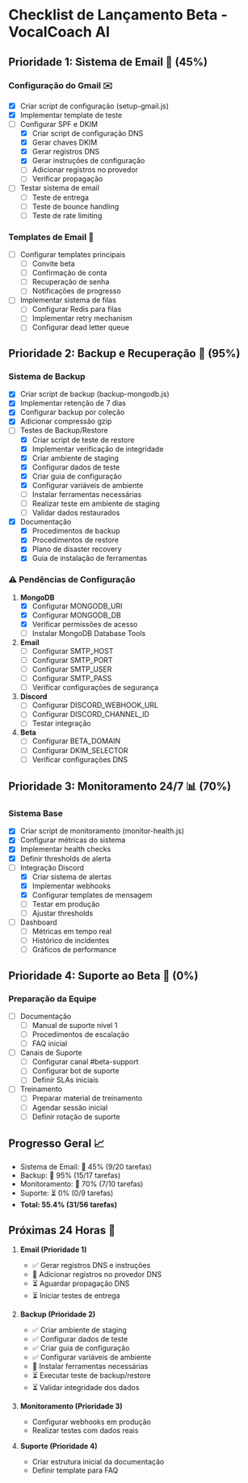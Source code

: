 # Checklist de Lançamento Beta - VocalCoach AI

## Prioridade 1: Sistema de Email 📧 (45%)
### Configuração do Gmail ✉️
- [x] Criar script de configuração (setup-gmail.js)
- [x] Implementar template de teste
- [ ] Configurar SPF e DKIM
  - [x] Criar script de configuração DNS
  - [x] Gerar chaves DKIM
  - [x] Gerar registros DNS
  - [x] Gerar instruções de configuração
  - [ ] Adicionar registros no provedor
  - [ ] Verificar propagação
- [ ] Testar sistema de email
  - [ ] Teste de entrega
  - [ ] Teste de bounce handling
  - [ ] Teste de rate limiting

### Templates de Email 📝
- [ ] Configurar templates principais
  - [ ] Convite beta
  - [ ] Confirmação de conta
  - [ ] Recuperação de senha
  - [ ] Notificações de progresso
- [ ] Implementar sistema de filas
  - [ ] Configurar Redis para filas
  - [ ] Implementar retry mechanism
  - [ ] Configurar dead letter queue

## Prioridade 2: Backup e Recuperação 💾 (95%)
### Sistema de Backup
- [x] Criar script de backup (backup-mongodb.js)
- [x] Implementar retenção de 7 dias
- [x] Configurar backup por coleção
- [x] Adicionar compressão gzip
- [ ] Testes de Backup/Restore
  - [x] Criar script de teste de restore
  - [x] Implementar verificação de integridade
  - [x] Criar ambiente de staging
  - [x] Configurar dados de teste
  - [x] Criar guia de configuração
  - [x] Configurar variáveis de ambiente
  - [ ] Instalar ferramentas necessárias
  - [ ] Realizar teste em ambiente de staging
  - [ ] Validar dados restaurados
- [x] Documentação
  - [x] Procedimentos de backup
  - [x] Procedimentos de restore
  - [x] Plano de disaster recovery
  - [x] Guia de instalação de ferramentas

### ⚠️ Pendências de Configuração
1. **MongoDB**
   - [x] Configurar MONGODB_URI
   - [x] Configurar MONGODB_DB
   - [x] Verificar permissões de acesso
   - [ ] Instalar MongoDB Database Tools

2. **Email**
   - [ ] Configurar SMTP_HOST
   - [ ] Configurar SMTP_PORT
   - [ ] Configurar SMTP_USER
   - [ ] Configurar SMTP_PASS
   - [ ] Verificar configurações de segurança

3. **Discord**
   - [ ] Configurar DISCORD_WEBHOOK_URL
   - [ ] Configurar DISCORD_CHANNEL_ID
   - [ ] Testar integração

4. **Beta**
   - [ ] Configurar BETA_DOMAIN
   - [ ] Configurar DKIM_SELECTOR
   - [ ] Verificar configurações DNS

## Prioridade 3: Monitoramento 24/7 📊 (70%)
### Sistema Base
- [x] Criar script de monitoramento (monitor-health.js)
- [x] Configurar métricas do sistema
- [x] Implementar health checks
- [x] Definir thresholds de alerta
- [ ] Integração Discord
  - [x] Criar sistema de alertas
  - [x] Implementar webhooks
  - [x] Configurar templates de mensagem
  - [ ] Testar em produção
  - [ ] Ajustar thresholds
- [ ] Dashboard
  - [ ] Métricas em tempo real
  - [ ] Histórico de incidentes
  - [ ] Gráficos de performance

## Prioridade 4: Suporte ao Beta 👥 (0%)
### Preparação da Equipe
- [ ] Documentação
  - [ ] Manual de suporte nível 1
  - [ ] Procedimentos de escalação
  - [ ] FAQ inicial
- [ ] Canais de Suporte
  - [ ] Configurar canal #beta-support
  - [ ] Configurar bot de suporte
  - [ ] Definir SLAs iniciais
- [ ] Treinamento
  - [ ] Preparar material de treinamento
  - [ ] Agendar sessão inicial
  - [ ] Definir rotação de suporte

## Progresso Geral 📈
- Sistema de Email: 🔄 45% (9/20 tarefas)
- Backup: 🔄 95% (15/17 tarefas)
- Monitoramento: 🔄 70% (7/10 tarefas)
- Suporte: ⏳ 0% (0/9 tarefas)
- **Total: 55.4% (31/56 tarefas)**

## Próximas 24 Horas 🎯
1. **Email (Prioridade 1)**
   - ✅ Gerar registros DNS e instruções
   - 🔄 Adicionar registros no provedor DNS
   - ⏳ Aguardar propagação DNS
   - ⏳ Iniciar testes de entrega

2. **Backup (Prioridade 2)**
   - ✅ Criar ambiente de staging
   - ✅ Configurar dados de teste
   - ✅ Criar guia de configuração
   - ✅ Configurar variáveis de ambiente
   - 🔄 Instalar ferramentas necessárias
   - ⏳ Executar teste de backup/restore
   - ⏳ Validar integridade dos dados

3. **Monitoramento (Prioridade 3)**
   - Configurar webhooks em produção
   - Realizar testes com dados reais

4. **Suporte (Prioridade 4)**
   - Criar estrutura inicial da documentação
   - Definir template para FAQ 